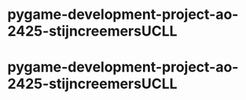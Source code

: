 # pygame-development-project-ao-2425-stijncreemersUCLL
# pygame-development-project-ao-2425-stijncreemersUCLL
